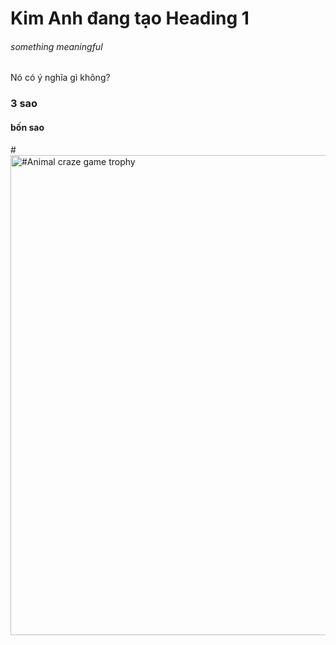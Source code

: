 # Kim Anh đang tạo Heading 1
###### something meaningful
Nó có ý nghĩa gì không?
### 3 sao
#### bốn sao
#<img width="1024" height="768" alt="#Animal craze game trophy" src="https://github.com/user-attachments/assets/e37cc2fd-017d-4af8-a28f-a119037abdf2" />


